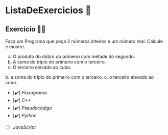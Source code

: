 # ListaDeExercicios 🚀

## Exercicio 👨‍💻

Faça um Programa que peça 2 números inteiros e um número real. Calcule e mostre.

<ol type="a">
<li>O produto do dobro do primeiro com metade do segundo.</li>
<li> A soma do triplo do primeiro com o terceiro.</li>
<li>O terceiro elevado ao cubo. </li>
</ol>
b. a soma do triplo do primeiro com o terceiro.
c. o terceiro elevado ao cubo.

- [✔️] _Fluxograma_
- [✔️] _C++_
- [✔️] _Pseudocódigo_
- [✔️] _Python_
- [ ] _JavaScript_


